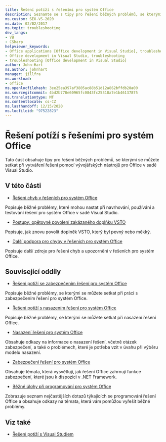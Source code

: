 ```yaml
---
title: Řešení potíží s řešeními pro systém Office
description: Seznamte se s tipy pro řešení běžných problémů, se kterými se můžete setkat při vytváření řešení pomocí vývojářských nástrojů pro Office v sadě Visual Studio.
ms.custom: SEO-VS-2020
ms.date: 02/02/2017
ms.topic: troubleshooting
dev_langs:
- VB
- CSharp
helpviewer_keywords:
- Office applications [Office development in Visual Studio], troubleshooting
- Office development in Visual Studio, troubleshooting
- troubleshooting [Office development in Visual Studio]
author: John-Hart
ms.author: johnhart
manager: jillfra
ms.workload:
- office
ms.openlocfilehash: 3ee25ea397af3805ac88b51d12a862bffdb20a00
ms.sourcegitcommit: 4bd2b770e60965fc0843fc25318a7e1b46137875
ms.translationtype: MT
ms.contentlocale: cs-CZ
ms.lasthandoff: 12/15/2020
ms.locfileid: "97522823"
---
```

# <a name="troubleshoot-office-solutions"></a>Řešení potíží s řešeními pro systém Office
  Tato část obsahuje tipy pro řešení běžných problémů, se kterými se můžete setkat při vytváření řešení pomocí vývojářských nástrojů pro Office v sadě Visual Studio.

## <a name="in-this-section"></a>V této části
- [Řešení chyb v řešeních pro systém Office](../vsto/troubleshooting-errors-in-office-solutions.md)

 Popisuje běžné problémy, které mohou nastat při navrhování, používání a testování řešení pro systém Office v sadě Visual Studio.

- [Postupy: opětovné povolení zakázaného doplňku VSTO](../vsto/how-to-re-enable-a-vsto-add-in-that-has-been-disabled.md)

 Popisuje, jak znovu povolit doplněk VSTO, který byl pevný nebo měkký.

- [Další podpora pro chyby v řešeních pro systém Office](../vsto/additional-support-for-errors-in-office-solutions.md)

 Popisuje další zdroje pro řešení chyb a upozornění v řešeních pro systém Office.

## <a name="related-sections"></a>Související oddíly
- [Řešení potíží se zabezpečením řešení pro systém Office](../vsto/troubleshooting-office-solution-security.md)

 Popisuje běžné problémy, se kterými se můžete setkat při práci s zabezpečením řešení pro systém Office.

- [Řešení potíží s nasazením řešení pro systém Office](../vsto/troubleshooting-office-solution-deployment.md)

 Popisuje běžné problémy, se kterými se můžete setkat při nasazení řešení Office.

- [Nasazení řešení pro systém Office](../vsto/deploying-an-office-solution.md)

 Obsahuje odkazy na informace o nasazení řešení, včetně otázek zabezpečení, a také o problémech, které je potřeba vzít v úvahu při výběru modelu nasazení.

- [Zabezpečení řešení pro systém Office](../vsto/securing-office-solutions.md)

 Obsahuje témata, která vysvětlují, jak řešení Office zahrnují funkce zabezpečení, které jsou k dispozici v .NET Framework.

- [Běžné úlohy při programování pro systém Office](../vsto/common-tasks-in-office-programming.md)

 Zobrazuje seznam nejčastějších dotazů týkajících se programování řešení Office a obsahuje odkazy na témata, která vám pomůžou vyřešit běžné problémy.

## <a name="see-also"></a>Viz také

- [Řešení potíží s Visual Studiem](/troubleshoot/visualstudio/welcome-visual-studio/)
